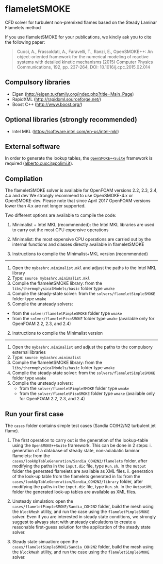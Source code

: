 flameletSMOKE
============
CFD solver for turbulent non-premixed flames based on the Steady Laminar Flamelets method

If you use flameletSMOKE for your publications, we kindly ask you to cite the following paper:

> Cuoci, A., Frassoldati, A., Faravelli, T., Ranzi, E., 
> OpenSMOKE++: An object-oriented framework for the numerical modeling of reactive systems with detailed kinetic mechanisms 
> (2015) Computer Physics Communications, 192, pp. 237-264, DOI: 10.1016/j.cpc.2015.02.014


Compulsory libraries
--------------------
- Eigen (http://eigen.tuxfamily.org/index.php?title=Main_Page)
- RapidXML (http://rapidxml.sourceforge.net/)
- Boost C++ (http://www.boost.org/)

Optional libraries (strongly recommended)
-----------------------------------------
- Intel MKL (https://software.intel.com/en-us/intel-mkl)

External software
-----------------
In order to generate the lookup tables, the [`OpenSMOKE++Suite`][1] framework is required (alberto.cuoci@polimi.it).

Compilation
-----------
The flameletSMOKE solver is available for OpenFOAM versions 2.2, 2.3, 2.4, 4.x and dev
We strongly recommend to use OpenSMOKE-4.x or OpenSMOKE-dev. Please note that since April 2017
OpenFOAM versions lower than 4.x are not longer supported.

Two different options are available to compile the code:
1. Minimalist + Intel MKL (recommended): the Intel MKL libraries are used to carry out the most CPU expensive operations
2. Minimalist: the most expensive CPU operations are carried out by the internal functions and classes directly available in flameletSMOKE

1. Instructions to compile the Minimalist+MKL version (recommended)
-------------------------------------------------------------------
1. Open the `mybashrc.minimalist.mkl` and adjust the paths to the Intel MKL library
2. Type: `source mybashrc.minimalist.mkl`
3. Compile the flameletSMOKE library: from the `libs/thermophysicalModels/basic` folder type `wmake`
4. Compile the steady-state solver: from the `solvers/flameletSimpleSMOKE` folder type `wmake`
5. Compile the unsteady solvers:
  - from the `solver/flameletPimpleSMOKE` folder type `wmake`
  - from the `solver/flameletPisoSMOKE` folder type `wmake` (available only for OpenFOAM 2.2, 2.3, and 2.4)

2. Instructions to compile the Minimalist version
-------------------------------------------------
1. Open the `mybashrc.minimalist` and adjust the paths to the compulsory external libraries
2. Type: `source mybashrc.minimalist`
3. Compile the flameletSMOKE library: from the `libs/thermophysicalModels/basic` folder type `wmake`
4. Compile the steady-state solver: from the `solvers/flameletSimpleSMOKE` folder type `wmake`
5. Compile the unsteady solvers:
   - from the `solver/flameletPimpleSMOKE` folder type `wmake`
   - from the `solver/flameletPisoSMOKE` folder type `wmake` (available only for OpenFOAM 2.2, 2.3, and 2.4)

Run your first case
-------------------
The `cases` folder contains simple test cases (Sandia CO/H2/N2 turbulent jet flame).

1. The first operation to carry out is the generation of the lookup-table using the `OpenSMOKE++Suite` framework. This can be done in 2 steps:
  i. generation of a database of steady state, non-adiabatic laminar flamelets: from the `cases/lookUpTableGeneration/Sandia_COH2N2/flamelets` folder, after modifying the paths in the `input.dic` file, type `Run.sh`. In the `Output` folder the generated flamelets are available as XML files.
  ii. generation of the look-up table from the flamelets generated in 1a: from the `cases/lookUpTableGeneration/Sandia_COH2N2/library` folder, after modifying the paths in the `input.dic` file, type `Run.sh`. In the `OutputXML` folder the generated look-up tables are available as XML files.

2. Unsteady simulation: open the `cases/flameletPimpleSMOKE/Sandia_COH2N2` folder, build the mesh using the `blockMesh` utility, and run the case using the `flameletPimpleSMOKE` solver. 
   Even if you are interested in steady state conditions, we strongly suggest to always start with unsteady calculations to create a reasonable first-guess solution for the application of the steady state solver. 

3. Steady state simuation: open the `cases/flameletSimpleSMOKE/Sandia_COH2N2` folder, build the mesh using the `blockMesh` utility, and run the case using the `flameletSimpleSMOKE` solver. 

[1]: https://www.opensmokepp.polimi.it/
